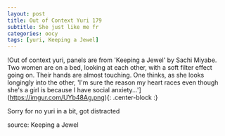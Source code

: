 ```yaml
---
layout: post
title: Out of Context Yuri 179
subtitle: She just like me fr
categories: oocy
tags: [yuri, Keeping a Jewel]
---
```



!Out of context yuri, panels are from 'Keeping a Jewel' by Sachi Miyabe. Two women are on a bed, looking at each other, with a soft filter effect going on. Their hands are almost touching. One thinks, as she looks longingly into the other, 'I'm sure the reason my heart races even though she's a girl is because I have social anxiety...'](https://imgur.com/UYb48Ag.png){: .center-block :}

Sorry for no yuri in a bit, got distracted


source: Keeping a Jewel